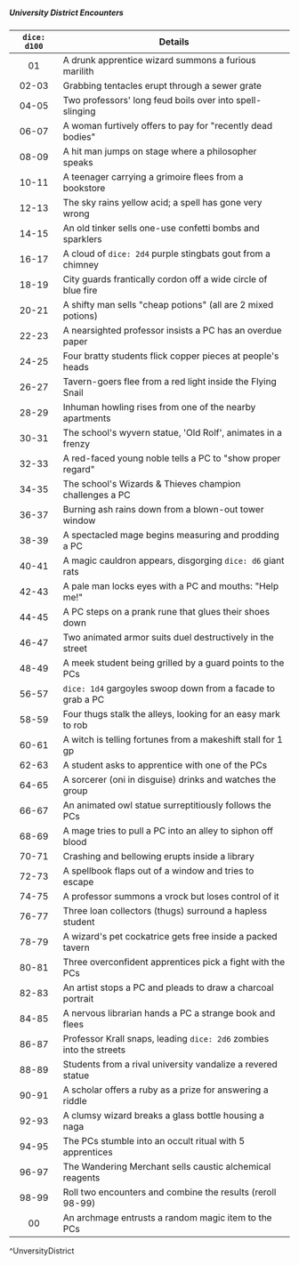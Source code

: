 ##### University District Encounters
| `dice: d100` | **Details**                                                         |
|:------------:| ------------------------------------------------------------------- |
|      01      | A drunk apprentice wizard summons a furious marilith                |
|    02-03     | Grabbing tentacles erupt through a sewer grate                      |
|    04-05     | Two professors' long feud boils over into spell-slinging            |
|    06-07     | A woman furtively offers to pay for "recently dead bodies"          |
|    08-09     | A hit man jumps on stage where a philosopher speaks                 |
|    10-11     | A teenager carrying a grimoire flees from a bookstore               |
|    12-13     | The sky rains yellow acid; a spell has gone very wrong              |
|    14-15     | An old tinker sells one-use confetti bombs and sparklers            |
|    16-17     | A cloud of `dice: 2d4` purple stingbats gout from a chimney         |
|    18-19     | City guards frantically cordon off a wide circle of blue fire       |
|    20-21     | A shifty man sells "cheap potions" (all are 2 mixed potions)        |
|    22-23     | A nearsighted professor insists a PC has an overdue paper           |
|    24-25     | Four bratty students flick copper pieces at people's heads          |
|    26-27     | Tavern-goers flee from a red light inside the Flying Snail          |
|    28-29     | Inhuman howling rises from one of the nearby apartments             |
|    30-31     | The school's wyvern statue, 'Old Rolf', animates in a frenzy        |
|    32-33     | A red-faced young noble tells a PC to "show proper regard"          |
|    34-35     | The school's Wizards & Thieves champion challenges a PC             |
|    36-37     | Burning ash rains down from a blown-out tower window                |
|    38-39     | A spectacled mage begins measuring and prodding a PC                |
|    40-41     | A magic cauldron appears, disgorging `dice: d6` giant rats          |
|    42-43     | A pale man locks eyes with a PC and mouths: "Help me!"              |
|    44-45     | A PC steps on a prank rune that glues their shoes down              |
|    46-47     | Two animated armor suits duel destructively in the street           |
|    48-49     | A meek student being grilled by a guard points to the PCs           |
|    56-57     | `dice: 1d4` gargoyles swoop down from a facade to grab a PC         |
|    58-59     | Four thugs stalk the alleys, looking for an easy mark to rob        |
|    60-61     | A witch is telling fortunes from a makeshift stall for 1 gp         |
|    62-63     | A student asks to apprentice with one of the PCs                    |
|    64-65     | A sorcerer (oni in disguise) drinks and watches the group           |
|    66-67     | An animated owl statue surreptitiously follows the PCs              |
|    68-69     | A mage tries to pull a PC into an alley to siphon off blood         |
|    70-71     | Crashing and bellowing erupts inside a library                      |
|    72-73     | A spellbook flaps out of a window and tries to escape               |
|    74-75     | A professor summons a vrock but loses control of it                 |
|    76-77     | Three loan collectors (thugs) surround a hapless student            |
|    78-79     | A wizard's pet cockatrice gets free inside a packed tavern          |
|    80-81     | Three overconfident apprentices pick a fight with the PCs           |
|    82-83     | An artist stops a PC and pleads to draw a charcoal portrait         |
|    84-85     | A nervous librarian hands a PC a strange book and flees             |
|    86-87     | Professor Krall snaps, leading `dice: 2d6` zombies into the streets |
|    88-89     | Students from a rival university vandalize a revered statue         |
|    90-91     | A scholar offers a ruby as a prize for answering a riddle           |
|    92-93     | A clumsy wizard breaks a glass bottle housing a naga                |
|    94-95     | The PCs stumble into an occult ritual with 5 apprentices            |
|    96-97     | The Wandering Merchant sells caustic alchemical reagents            |
|    98-99     | Roll two encounters and combine the results (reroll 98-99)          |
|      00      | An archmage entrusts a random magic item to the PCs                 |
^UnversityDistrict